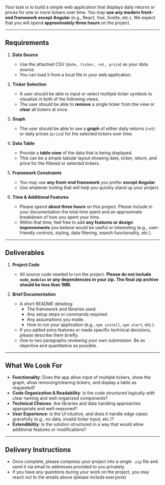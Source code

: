 
Your task is to build a simple web application that displays daily returns or prices for one or more tickers over time. You may **use any modern front-end framework except Angular** (e.g., React, Vue, Svelte, etc.). We expect that you will spend **approximately three hours** on the project. 

---

## Requirements

1. **Data Source**  
   - Use the attached CSV (`date, ticker, ret, price`) as your data source.  
   - You can load it from a local file in your web application.

2. **Ticker Selection**
   - A user should be able to input or select multiple ticker symbols to visualize in both of the following views.
   - The user should be able to **remove** a single ticker from the view or **clear** all tickers at once.

3. **Graph**
   - The user should be able to see a **graph** of either daily returns (`ret`) or daily prices (`price`) for the selected tickers over time.  

4. **Data Table**  
   - Provide a **table view** of the data that is being displayed.  
   - This can be a simple tabular layout showing date, ticker, return, and price for the filtered or selected tickers.

5. **Framework Constraints**  
   - You may use **any front-end framework** you prefer **except Angular**.  
   - Use whatever tooling that will help you quickly stand up your project.

6. **Time & Additional Features**  
   - Please spend **about three hours** on this project. Please include in your documentation the total time spent and an approximate breakdown of how you spent your time. 
   - Within that time, feel free to add **any features or design improvements** you believe would be useful or interesting (e.g., user-friendly controls, styling, data filtering, search functionality, etc.).  

---

## Deliverables

1. **Project Code**  
   - All source code needed to run the project. **Please do not include `node_modules` or any dependencies in your zip. The final zip archive should be less than 1MB.**

2. **Brief Documentation**  
   - A short README detailing:
     - The framework and libraries used.
     - Any setup steps or commands required.
     - Any assumptions you made.
     - How to run your application (e.g., `npm install`, `npm start`, etc.).
   - If you added extra features or made specific technical decisions, please describe them briefly.
   - One to two paragraphs reviewing your own submission. Be as objective and quantitative as possible.

---

## What We Look For

- **Functionality**: Does the app allow input of multiple tickers, show the graph, allow removing/clearing tickers, and display a table as requested?
- **Code Organization & Readability**: Is the code structured logically with clear naming and well-organized components?
- **Technical Choices**: Are libraries and data handling approaches appropriate and well-reasoned?
- **User Experience**: Is the UI intuitive, and does it handle edge cases gracefully (e.g., no data, invalid ticker input, etc.)?
- **Extendibility**: Is the solution structured in a way that would allow additional features or modifications?

---

## Delivery Instructions
   - Once complete, please compress your project into a single `.zip` file and send it via email to addresses provided to you privately.
   - If you have any questions during your work on the project, you may reach out to the emails above (please include everyone)
